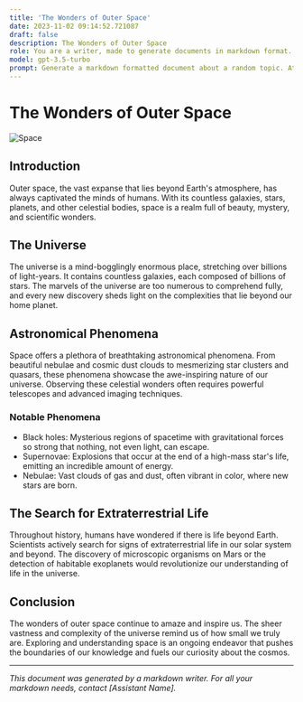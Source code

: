 ```yaml
---
title: 'The Wonders of Outer Space'
date: 2023-11-02 09:14:52.721087
draft: false
description: The Wonders of Outer Space
role: You are a writer, made to generate documents in markdown format. It is very important that all of the documents you generate are in valid markdown format.
model: gpt-3.5-turbo
prompt: Generate a markdown formatted document about a random topic. At the bottom, include a disclaimer explaining that the document was generated by you. The first line of the document should be the title. Make sure that the entire document is in proper markdown format, using a mix of various tags to make the document visually appealing.
---
```


# The Wonders of Outer Space

![Space](https://images.unsplash.com/photo-1504817483397-6d4fc7882df6)

## Introduction
Outer space, the vast expanse that lies beyond Earth's atmosphere, has always captivated the minds of humans. With its countless galaxies, stars, planets, and other celestial bodies, space is a realm full of beauty, mystery, and scientific wonders.

## The Universe
The universe is a mind-bogglingly enormous place, stretching over billions of light-years. It contains countless galaxies, each composed of billions of stars. The marvels of the universe are too numerous to comprehend fully, and every new discovery sheds light on the complexities that lie beyond our home planet.

## Astronomical Phenomena
Space offers a plethora of breathtaking astronomical phenomena. From beautiful nebulae and cosmic dust clouds to mesmerizing star clusters and quasars, these phenomena showcase the awe-inspiring nature of our universe. Observing these celestial wonders often requires powerful telescopes and advanced imaging techniques.

### Notable Phenomena
- Black holes: Mysterious regions of spacetime with gravitational forces so strong that nothing, not even light, can escape.
- Supernovae: Explosions that occur at the end of a high-mass star's life, emitting an incredible amount of energy.
- Nebulae: Vast clouds of gas and dust, often vibrant in color, where new stars are born.

## The Search for Extraterrestrial Life
Throughout history, humans have wondered if there is life beyond Earth. Scientists actively search for signs of extraterrestrial life in our solar system and beyond. The discovery of microscopic organisms on Mars or the detection of habitable exoplanets would revolutionize our understanding of life in the universe.

## Conclusion
The wonders of outer space continue to amaze and inspire us. The sheer vastness and complexity of the universe remind us of how small we truly are. Exploring and understanding space is an ongoing endeavor that pushes the boundaries of our knowledge and fuels our curiosity about the cosmos.

---

*This document was generated by a markdown writer. For all your markdown needs, contact [Assistant Name].*